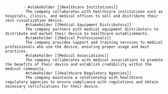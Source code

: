 			- #stakeholder [[Healthcare Institutions]]
			 The company collaborates with healthcare institutions such as hospitals, clinics, and medical offices to sell and distribute their vein visualization device.
			 #stakeholder [[Medical Equipment Distributors]]
			 The company partners with medical equipment distributors to distribute and market their device to healthcare establishments.
			 #stakeholder [[Medical Professionals]]
			 The company provides support and training services to medical professionals who use the device, ensuring proper usage and best practices.
			 #stakeholder [[Medical Associations]]
			 The company collaborates with medical associations to promote the benefits of their device and establish credibility within the medical community.
			 #stakeholder [[Healthcare Regulatory Agencies]]
			 The company maintains a relationship with healthcare regulatory agencies to ensure compliance with regulations and obtain necessary certifications for their device.



